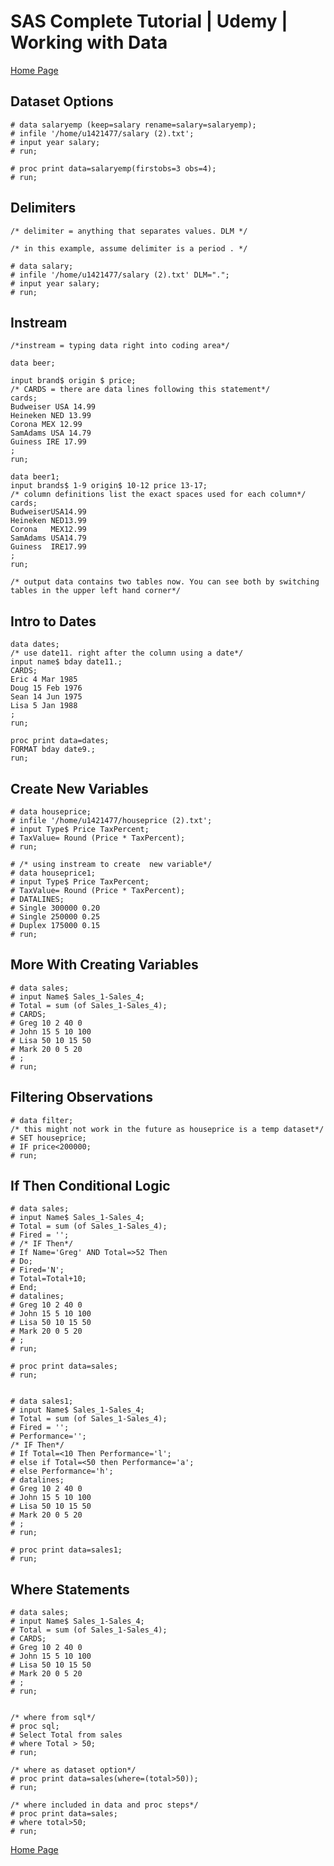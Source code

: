 # SAS Complete Tutorial | Udemy | Working with Data

[Home Page](https://github.com/JoeWadford/SAS-Complete-Tutorial)

## Dataset Options

	# data salaryemp (keep=salary rename=salary=salaryemp); 
	# infile '/home/u1421477/salary (2).txt';
	# input year salary;
	# run;

	# proc print data=salaryemp(firstobs=3 obs=4);
	# run;

## Delimiters

	/* delimiter = anything that separates values. DLM */

	/* in this example, assume delimiter is a period . */

	# data salary;
	# infile '/home/u1421477/salary (2).txt' DLM=".";
	# input year salary;
	# run;

## Instream

	/*instream = typing data right into coding area*/
 
	data beer;

	input brand$ origin $ price;
	/* CARDS = there are data lines following this statement*/
	cards;
	Budweiser USA 14.99
	Heineken NED 13.99
	Corona MEX 12.99
	SamAdams USA 14.79
	Guiness IRE 17.99
	;
	run;

	data beer1;
	input brands$ 1-9 origin$ 10-12 price 13-17;
	/* column definitions list the exact spaces used for each column*/
	cards;
	BudweiserUSA14.99
	Heineken NED13.99
	Corona   MEX12.99
	SamAdams USA14.79
	Guiness  IRE17.99
	;
	run;

	/* output data contains two tables now. You can see both by switching tables in the upper left hand corner*/

## Intro to Dates

	data dates;
	/* use date11. right after the column using a date*/
	input name$ bday date11.;
	CARDS;
	Eric 4 Mar 1985
	Doug 15 Feb 1976
	Sean 14 Jun 1975
	Lisa 5 Jan 1988
	; 
	run;

	proc print data=dates; 
	FORMAT bday date9.;
	run;

## Create New Variables

	# data houseprice;
	# infile '/home/u1421477/houseprice (2).txt';
	# input Type$ Price TaxPercent;
	# TaxValue= Round (Price * TaxPercent);
	# run;

	# /* using instream to create  new variable*/
	# data houseprice1;
	# input Type$ Price TaxPercent;
	# TaxValue= Round (Price * TaxPercent);
	# DATALINES;
	# Single 300000 0.20
	# Single 250000 0.25
	# Duplex 175000 0.15
	# run;

## More With Creating Variables

	# data sales;
	# input Name$ Sales_1-Sales_4;
	# Total = sum (of Sales_1-Sales_4);
	# CARDS;
	# Greg 10 2 40 0
	# John 15 5 10 100
	# Lisa 50 10 15 50
	# Mark 20 0 5 20
	# ;
	# run;

## Filtering Observations

	# data filter;
	/* this might not work in the future as houseprice is a temp dataset*/
	# SET houseprice;
	# IF price<200000; 
	# run;

## If Then Conditional Logic

	# data sales;
	# input Name$ Sales_1-Sales_4;
	# Total = sum (of Sales_1-Sales_4);
	# Fired = '';
	# /* IF Then*/
	# If Name='Greg' AND Total=>52 Then
	# Do; 
	# Fired='N';
	# Total=Total+10;
	# End;
	# datalines;
	# Greg 10 2 40 0
	# John 15 5 10 100
	# Lisa 50 10 15 50
	# Mark 20 0 5 20
	# ;
	# run;

	# proc print data=sales;
	# run;


	# data sales1;
	# input Name$ Sales_1-Sales_4;
	# Total = sum (of Sales_1-Sales_4);
	# Fired = '';
	# Performance='';
	/* IF Then*/
	# If Total=<10 Then Performance='l';
	# else if Total=<50 then Performance='a';
	# else Performance='h';
	# datalines;
	# Greg 10 2 40 0
	# John 15 5 10 100
	# Lisa 50 10 15 50
	# Mark 20 0 5 20
	# ;
	# run;

	# proc print data=sales1;
	# run;

## Where Statements

	# data sales;
	# input Name$ Sales_1-Sales_4;
	# Total = sum (of Sales_1-Sales_4);
	# CARDS;
	# Greg 10 2 40 0
	# John 15 5 10 100
	# Lisa 50 10 15 50
	# Mark 20 0 5 20
	# ;
	# run;


	/* where from sql*/
	# proc sql;
	# Select Total from sales
	# where Total > 50;
	# run;

	/* where as dataset option*/
	# proc print data=sales(where=(total>50));
	# run;

	/* where included in data and proc steps*/
	# proc print data=sales;
	# where total>50;
	# run;

[Home Page](https://github.com/JoeWadford/SAS-Complete-Tutorial)